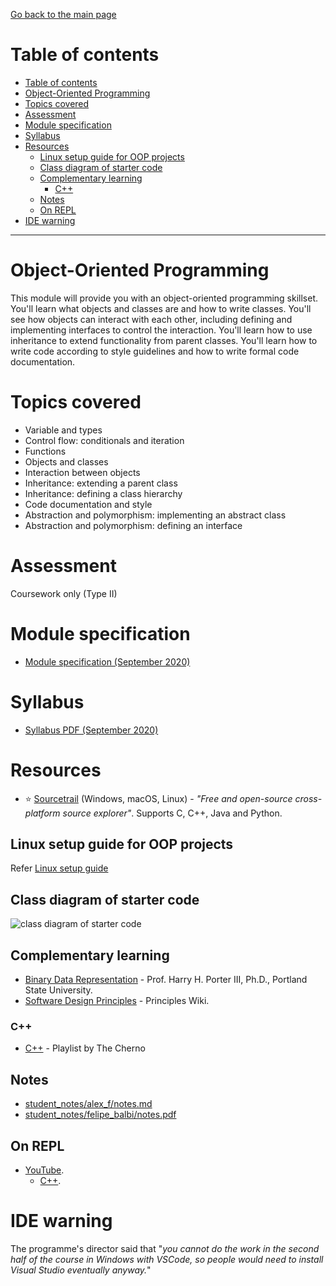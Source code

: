 [Go back to the main page](../../../README.md)

# Table of contents

- [Table of contents](#table-of-contents)
- [Object-Oriented Programming](#object-oriented-programming)
- [Topics covered](#topics-covered)
- [Assessment](#assessment)
- [Module specification](#module-specification)
- [Syllabus](#syllabus)
- [Resources](#resources)
  - [Linux setup guide for OOP projects](#linux-setup-guide-for-oop-projects)
  - [Class diagram of starter code](#class-diagram-of-starter-code)
  - [Complementary learning](#complementary-learning)
    - [C&#43;&#43;](#c)
  - [Notes](#notes)
  - [On REPL](#on-repl)
- [IDE warning](#ide-warning)

---

# Object-Oriented Programming

This module will provide you with an object-oriented programming
skillset. You'll learn what objects and classes are and how to
write classes. You'll see how objects can interact with each
other, including defining and implementing interfaces to control
the interaction. You'll learn how to use inheritance to extend
functionality from parent classes. You'll learn how to write
code according to style guidelines and how to write formal code
documentation.

# Topics covered

- Variable and types
- Control flow: conditionals and iteration
- Functions
- Objects and classes
- Interaction between objects
- Inheritance: extending a parent class
- Inheritance: defining a class hierarchy
- Code documentation and style
- Abstraction and polymorphism: implementing an abstract class
- Abstraction and polymorphism: defining an interface

# Assessment

Coursework only (Type II)

# Module specification

- [Module specification (September 2020)](https://github.com/world-class/binary-assets/blob/master/modules/module_specification/CM2005_OOP-Module-Spec.pdf)

# Syllabus

- [Syllabus PDF (September 2020)](https://github.com/world-class/binary-assets/blob/master/modules/syllabi/Syllabus_CM2005_OOP.pdf)

# Resources

- :star: [Sourcetrail](https://www.sourcetrail.com) (Windows, macOS, Linux) - _"Free and open-source cross-platform source explorer"_. Supports C, C++, Java and Python.

## Linux setup guide for OOP projects

Refer [Linux setup guide](https://github.com/world-class/binary-assets/blob/master/modules/cm2005_oop/linux_guide.md)

## Class diagram of starter code

![class diagram of starter code](https://github.com/world-class/binary-assets/blob/master/modules/cm2005_oop/class_diagram_starter_code.png?raw=true)

## Complementary learning

- [Binary Data Representation](http://web.cecs.pdx.edu/~harry/videos-binary/) - Prof. Harry H. Porter III, Ph.D., Portland State University.
- [Software Design Principles](http://principles-wiki.net/start) - Principles Wiki.

### C&#43;&#43;

- [C++](https://www.youtube.com/playlist?list=PLlrATfBNZ98dudnM48yfGUldqGD0S4FFb) - Playlist by The Cherno

## Notes

- [student_notes/alex_f/notes.md](https://github.com/world-class/notes/tree/master/level_5/object-oriented-programming/student_notes/alex_f/notes.md)
- [student_notes/felipe_balbi/notes.pdf](https://github.com/world-class/notes/tree/master/level_5/object-oriented-programming/student_notes/felipe_balbi/notes.pdf)

## On REPL

- [YouTube](../../../youtube/README.md).
  - [C++](../../../youtube/README.md#c-2).

# IDE warning

The programme's director said that "_you cannot do the work in the second half of the course in Windows with VSCode, so people would need to install Visual Studio eventually anyway._"
